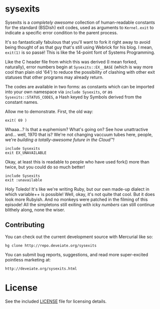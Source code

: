 # sysexits

Sysexits is a _completely awesome_ collection of human-readable constants for the standard (BSDish) exit codes, used as arguments to `Kernel.exit` to indicate a specific error condition to the parent process.

It's so fantastically fabulous that you'll want to fork it right away to avoid being thought of as that guy that's still using Webrick for his blog. I mean, `exit(1)` is so passé! This is like the 14-point font of Systems Programming.

Like the C header file from which this was derived (I mean forked, naturally), error numbers begin at `Sysexits::EX__BASE` (which is way more cool than plain old '64') to reduce the possibility of clashing with other exit statuses that other programs may already return.

The codes are available in two forms: as constants which can be imported into your own namespace via `include Sysexits`, or as `Sysexits::STATUS_CODES`, a Hash keyed by Symbols derived from the constant names.

Allow me to demonstrate. First, the old way:

    exit( 69 ) 

Whaaa...? Is that a euphemism? What's going on? See how unattractive and... well, 1970 that is? We're not changing vaccuum tubes here, people, we're _building a totally-awesome future in the Cloud™!_ 

    include Sysexits
    exit EX_UNAVAILABLE

Okay, at least this is readable to people who have used fork() more
than twice, but you could do so much better!

    include Sysexits
    exit :unavailable

Holy Toledo! It's like we're writing Ruby, but our own made-up
dialect in which variable++ is possible! Well, okay, it's not quite
that cool. But it does look more Rubyish. And no monkeys were patched
in the filming of this episode! All the simpletons still exiting
with icky *numbers* can still continue blithely along, none the
wiser.

## Contributing

You can check out the current development source with Mercurial like so:

    hg clone http://repo.deveiate.org/sysexits

You can submit bug reports, suggestions, and read more super-excited pointless marketing at:

    http://deveiate.org/sysexits.html

# License

See the included [LICENSE](LICENSE.html) file for licensing details.

